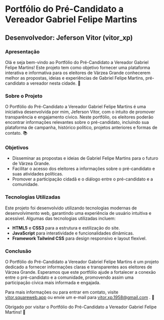 # Portfólio do Pré-Candidato a Vereador Gabriel Felipe Martins

## Desenvolvedor: Jeferson Vitor (vitor_xp)

### Apresentação

Olá e seja bem-vindo ao Portfólio do Pré-Candidato a Vereador Gabriel Felipe Martins! Este projeto tem como objetivo fornecer uma plataforma interativa e informativa para os eleitores de Várzea Grande conhecerem melhor as propostas, ideias e experiências de Gabriel Felipe Martins, pré-candidato a vereador nesta cidade. 🎉

### Sobre o Projeto

O Portfólio do Pré-Candidato a Vereador Gabriel Felipe Martins é uma iniciativa desenvolvida por mim, Jeferson Vitor, com o intuito de promover transparência e engajamento cívico. Neste portfólio, os eleitores poderão encontrar informações relevantes sobre o pré-candidato, incluindo sua plataforma de campanha, histórico político, projetos anteriores e formas de contato. 📚

### Objetivos

- Disseminar as propostas e ideias de Gabriel Felipe Martins para o futuro de Várzea Grande.
- Facilitar o acesso dos eleitores a informações sobre o pré-candidato e suas atividades políticas.
- Promover a participação cidadã e o diálogo entre o pré-candidato e a comunidade.

### Tecnologias Utilizadas

Este projeto foi desenvolvido utilizando tecnologias modernas de desenvolvimento web, garantindo uma experiência de usuário intuitiva e acessível. Algumas das tecnologias utilizadas incluem:

- **HTML5** e **CSS3** para a estrutura e estilização do site.
- **JavaScript** para interatividade e funcionalidades dinâmicas.
- **Framework Tailwind CSS** para design responsivo e layout flexível.

### Conclusão

O Portfólio do Pré-Candidato a Vereador Gabriel Felipe Martins é um projeto dedicado a fornecer informações claras e transparentes aos eleitores de Várzea Grande. Esperamos que este portfólio ajude a fortalecer a conexão entre o pré-candidato e a comunidade, promovendo assim uma participação cívica mais informada e engajada.

Para mais informações ou para entrar em contato, visite [vitor.squareweb.app](https://vitor.squareweb.app) ou envie um e-mail para vitor.xp.1958@gmail.com . 📧

Obrigado por visitar o Portfólio do Pré-Candidato a Vereador Gabriel Felipe Martins! 🙌